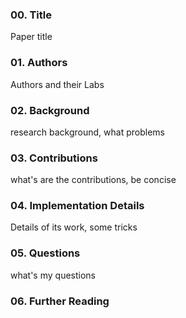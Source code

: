 ### 00. Title
Paper title
### 01. Authors
Authors and their Labs
### 02. Background
research background, what problems
### 03. Contributions
what's are the contributions, be concise
### 04. Implementation Details
Details of its work, some tricks
### 05. Questions
what's my questions

### 06. Further Reading